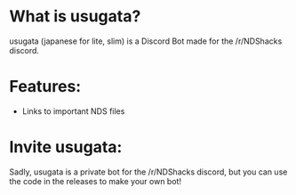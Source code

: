 # What is usugata?
usugata (japanese for lite, slim) is a Discord Bot made for the /r/NDShacks discord.

# Features:
* Links to important NDS files

# Invite usugata:
Sadly, usugata is a private bot for the /r/NDShacks discord, but you can use the code in the releases to make your own bot!

